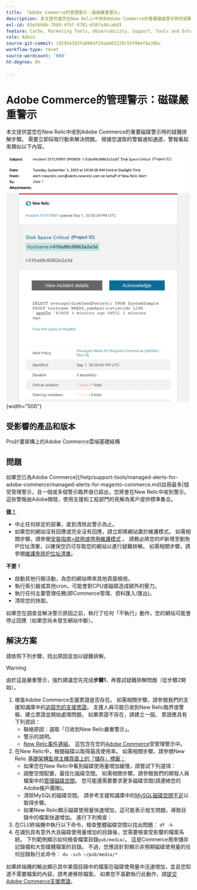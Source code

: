 ```yaml
---
title: 「Adobe Commerce的管理警示：磁碟嚴重警示」
description: 本文提供當您在New Relic中收到Adobe Commerce的重要磁碟警示時的疑難排解步驟。 需要立即採取行動來解決問題。 根據您選取的警報通知通道，警報看起來類似以下內容。
exl-id: 03e5694b-7689-4fbf-8781-636fa46ca0d3
feature: Cache, Marketing Tools, Observability, Support, Tools and External Services
role: Admin
source-git-commit: c829b4383fa808df29aab03229c59f06ef8a38bc
workflow-type: tm+mt
source-wordcount: '669'
ht-degree: 0%

---
```


# Adobe Commerce的管理警示：磁碟嚴重警示

本文提供當您在New Relic中收到Adobe Commerce的重要磁碟警示時的疑難排解步驟。 需要立即採取行動來解決問題。 根據您選取的警報通知通道，警報看起來類似以下內容。

![磁碟嚴重警示](assets/disk-critical-magento-managed.png){width="500"}

## 受影響的產品和版本

Pro計畫架構上的Adobe Commerce雲端基礎結構

## 問題

如果您已為Adobe Commerce](/help/support-tools/managed-alerts-for-adobe-commerce/managed-alerts-for-magento-commerce.md)註冊最多[個受管理警示，且一個或多個警示臨界值已超出，您將會在New Relic中收到警示。 這些警報由Adobe開發，使用支援和工程部門的見解為客戶提供標準集合。

<u> **做！** </u>

* 中止任何排定的部署，直到清除此警示為止。
* 如果您的網站沒有回應或完全沒有回應，請立即將網站置於維護模式。 如需相關步驟，請參閱[安裝指南>啟用或停用維護模式](https://devdocs.magento.com/guides/v2.4/install-gde/install/cli/install-cli-subcommands-maint.html?itm_source=devdocs&amp;itm_medium=search_page&amp;itm_campaign=federated_search&amp;itm_term=mainten) 。 請務必將您的IP新增至劐免IP位址清單，以確保您仍可存取您的網站以進行疑難排解。 如需相關步驟，請參閱[維護免除IP位址清單](https://devdocs.magento.com/guides/v2.4/install-gde/install/cli/install-cli-subcommands-maint.html?itm_source=devdocs&amp;itm_medium=search_page&amp;itm_campaign=federated_search&amp;itm_term=mainten#instgde-cli-maint-exempt)。

**不要！**

* 啟動其他行銷活動，為您的網站帶來其他頁面檢視。
* 執行索引器或其他cron，可能會對CPU或磁碟造成額外的壓力。
* 執行任何主要管理任務(即Commerce管理、資料匯入/匯出)。
* 清除您的快取。

如果您在調查並解決警示原因之前，執行了任何「不執行」動作，您的網站可能會停止回應（如果您尚未發生網站中斷）。

## 解決方案

請依照下列步驟，找出原因並加以疑難排解。

>[!WARNING]
>
>由於這是嚴重警示，強烈建議您先完成&#x200B;**步驟1**，再嘗試疑難排解問題（從步驟2開始）。

1. 檢查Adobe Commerce支援票證是否存在。 如需相關步驟，請參閱我們的支援知識庫中的[追蹤您的支援票證](/help/help-center-guide/help-center/magento-help-center-user-guide.md#track-tickets)。 支援人員可能已收到New Relic臨界值警報、建立票證並開始處理問題。 如果票證不存在，請建立一個。 票證應具有下列資訊：
   * 聯絡原因：選取「已收到New Relic嚴重警示」。
   * 警示的說明。
   * [New Relic事件連結](https://docs.newrelic.com/docs/alerts-applied-intelligence/new-relic-alerts/alert-incidents/view-violation-event-details-incidents)。 這包含在您的[Adobe Commerce](/help/support-tools/managed-alerts-for-adobe-commerce/managed-alerts-for-magento-commerce.md)受管理警示中。
1. 在New Relic中，檢閱磁碟以取得最高使用率。 如需相關步驟，請參閱New Relic [基礎架構監視主機頁面上的「儲存」標籤： ](https://docs.newrelic.com/docs/infrastructure/infrastructure-ui-pages/infra-hosts-ui-page/#storage)
   * 如果您在New Relic中看到磁碟使用量增加緩慢，請嘗試下列選項：
   * 調整空間配置，最佳化磁碟空間。 如需相關步驟，請參閱我們的開發人員檔案中的[管理磁碟空間](https://experienceleague.adobe.com/docs/commerce-cloud-service/user-guide/develop/storage/manage-disk-space.html)。 您可能還需要要求更多磁碟空間(請連絡您的Adobe帳戶團隊)。
   * 清除MySQL的磁碟空間。 請參考支援知識庫中的[MySQL磁碟空間不足](/help/troubleshooting/database/mysql-disk-space-is-low-on-magento-commerce-cloud.md)以取得步驟。
   * 如果New Relic顯示磁碟使用量快速增加，這可能表示發生問題，導致目錄中的檔案快速增加。 進行下列檢查：
1. 在CLI/終端機中執行以下命令，檢查整體磁碟空間以找出問題： `df -h`
1. 在識別具有意外大且磁碟使用量增加的目錄後，您需要檢查受影響的檔案系統。 下列範例顯示如何檢查檔案目錄`pub/media/`。 這是Commerce用來儲存記錄檔和大型媒體檔案的目錄。 不過，您應該針對顯示非預期磁碟使用量的任何目錄執行此命令： `du -sch ~/pub/media/*`

如果終端機的輸出顯示其中某個目錄中的檔案在磁碟使用量中迅速增加，並且您知道不需要檔案的內容，請考慮移除檔案。 如果您不喜歡執行此動作，請[提交Adobe Commerce支援票證](/help/help-center-guide/help-center/magento-help-center-user-guide.md#submit-ticket)。
